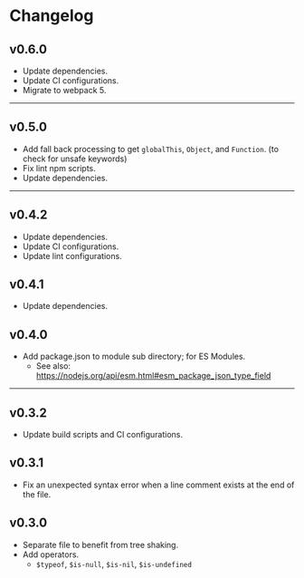 # Changelog


## v0.6.0

* Update dependencies.
* Update CI configurations.
* Migrate to webpack 5.


---


## v0.5.0

* Add fall back processing to get `globalThis`, `Object`, and `Function`. (to check for unsafe keywords)
* Fix lint npm scripts.
* Update dependencies.


---


## v0.4.2

* Update dependencies.
* Update CI configurations.
* Update lint configurations.


## v0.4.1

* Update dependencies.


## v0.4.0

* Add package.json to module sub directory; for ES Modules.
    * See also: https://nodejs.org/api/esm.html#esm_package_json_type_field


---


## v0.3.2

* Update build scripts and CI configurations.


## v0.3.1

* Fix an unexpected syntax error when a line comment exists at the end of the file.


## v0.3.0

* Separate file to benefit from tree shaking.
* Add operators.
    * `$typeof`, `$is-null`, `$is-nil`, `$is-undefined`
